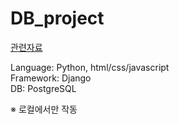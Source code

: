 # DB_project
[관련자료](http://yerin.creatorlink.net/CONCERT-BOOKING-SITE)

Language: Python, html/css/javascript  
Framework: Django  
DB: PostgreSQL  
  
※ 로컬에서만 작동
